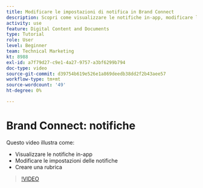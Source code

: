 ```yaml
---
title: Modificare le impostazioni di notifica in Brand Connect
description: Scopri come visualizzare le notifiche in-app, modificare le impostazioni di notifica e creare una rubrica in Brand Connect di [!UICONTROL DAM WORKFRONT].
activity: use
feature: Digital Content and Documents
type: Tutorial
role: User
level: Beginner
team: Technical Marketing
kt: 8988
exl-id: a7f79d27-c9e1-4a27-9757-a3bf6299b794
doc-type: video
source-git-commit: d39754b619e526e1a869deedb38dd2f2b43aee57
workflow-type: tm+mt
source-wordcount: '49'
ht-degree: 0%

---
```


# Brand Connect: notifiche

Questo video illustra come:

* Visualizzare le notifiche in-app
* Modificare le impostazioni delle notifiche
* Creare una rubrica

>[!VIDEO](https://video.tv.adobe.com/v/335250/?quality=12)
